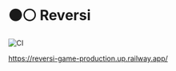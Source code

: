 # ⚫⚪ Reversi

![CI](https://github.com/kondej/reversi/actions/workflows/ci.yml/badge.svg)

https://reversi-game-production.up.railway.app/